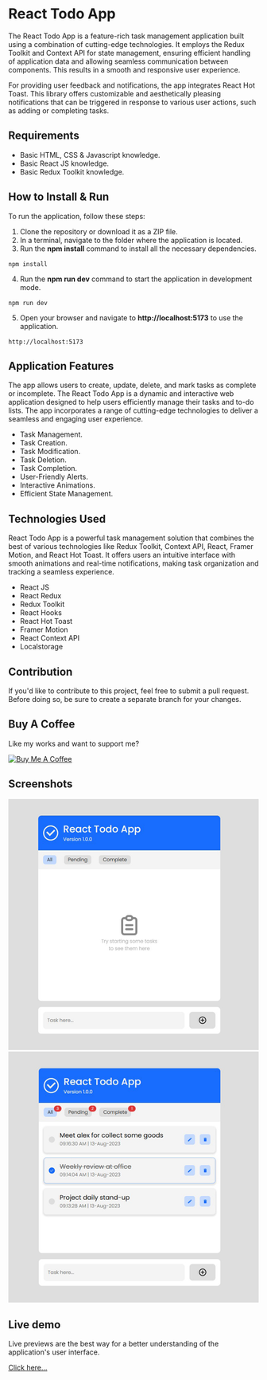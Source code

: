 # React Todo App

The React Todo App is a feature-rich task management application built using a combination of cutting-edge technologies. It employs the Redux Toolkit and Context API for state management, ensuring efficient handling of application data and allowing seamless communication between components. This results in a smooth and responsive user experience.

For providing user feedback and notifications, the app integrates React Hot Toast. This library offers customizable and aesthetically pleasing notifications that can be triggered in response to various user actions, such as adding or completing tasks.

## Requirements

- Basic HTML, CSS & Javascript knowledge.
- Basic React JS knowledge.
- Basic Redux Toolkit knowledge.

## How to Install & Run

To run the application, follow these steps:

1. Clone the repository or download it as a ZIP file.
2. In a terminal, navigate to the folder where the application is located.
3. Run the **npm install** command to install all the necessary dependencies.

```shell
npm install
```

4. Run the **npm run dev** command to start the application in development mode.

```shell
npm run dev
```

5. Open your browser and navigate to **http://localhost:5173** to use the application.

```shell
http://localhost:5173
```

## Application Features

The app allows users to create, update, delete, and mark tasks as complete or incomplete. The React Todo App is a dynamic and interactive web application designed to help users efficiently manage their tasks and to-do lists. The app incorporates a range of cutting-edge technologies to deliver a seamless and engaging user experience.

- Task Management.
- Task Creation.
- Task Modification.
- Task Deletion.
- Task Completion.
- User-Friendly Alerts.
- Interactive Animations.
- Efficient State Management.

## Technologies Used

React Todo App is a powerful task management solution that combines the best of various technologies like Redux Toolkit, Context API, React, Framer Motion, and React Hot Toast. It offers users an intuitive interface with smooth animations and real-time notifications, making task organization and tracking a seamless experience.

- React JS
- React Redux
- Redux Toolkit
- React Hooks
- React Hot Toast
- Framer Motion
- React Context API
- Localstorage

## Contribution

If you'd like to contribute to this project, feel free to submit a pull request. Before doing so, be sure to create a separate branch for your changes.

## Buy A Coffee

Like my works and want to support me?

<a href="https://www.buymeacoffee.com/hossainpalin" target="_blank"><img src="https://cdn.buymeacoffee.com/buttons/v2/default-blue.png" alt="Buy Me A Coffee" style="height: 45px !important;width: 162.75px !important;" ></a>

## Screenshots

![Screenshot](./src/assets/Screenshot_1.jpg)
![Screenshot](./src/assets/Screenshot_2.jpg)

## Live demo

Live previews are the best way for a better understanding of the application's user interface.

[Click here...](https://hossainpalin.github.io/React-Todo-App/)
